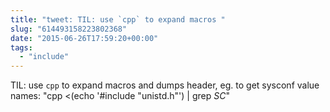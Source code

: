 ```yaml
---
title: "tweet: TIL: use `cpp` to expand macros "
slug: "614493158223802368"
date: "2015-06-26T17:59:20+00:00"
tags:
  - "include"
---
```

TIL: use `cpp` to expand macros and dumps header, eg. to get sysconf value names: "cpp &lt;(echo '#include "unistd.h"') | grep _SC_"